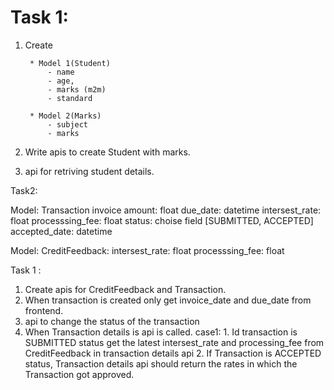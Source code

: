 # Task 1:
1. Create 

        * Model 1(Student)
            - name
            - age,
            - marks (m2m)
            - standard

        * Model 2(Marks)
            - subject
            - marks
2. Write apis to create Student with marks.
3. api for retriving  student details.

Task2:

Model: Transaction 
       invoice amount: float 
       due_date: datetime
       intersest_rate: float 
       processsing_fee: float
       status: choise field [SUBMITTED, ACCEPTED]
       accepted_date: datetime


Model: CreditFeedback:
    intersest_rate: float 
    processsing_fee: float 


  Task 1 :

  1. Create apis for CreditFeedback and Transaction.
  2. When transaction is created only get invoice_date and due_date from frontend.
  3. api to change the status of the transaction
  3. When Transaction details is api is called.
      case1:
            1. Id transaction is SUBMITTED status get the latest intersest_rate and processing_fee 
               from CreditFeedback in transaction details api
            2. If Transaction is ACCEPTED status, Transaction details
                api should return the rates in which the Transaction got approved.
